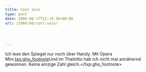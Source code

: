 ```yaml
---
title: Cool sein
type: post
date: 2006-08-17T12:19:36+00:00
url: /2006/08/cool-sein/




---
```

Ich lese den Spiegel nur noch über Handy. Mit Opera Mini.<txp:gho_footnote>Und im Thailotto hab ich nicht mal annähernd gewonnen. Keine einzige Zahl gleich.</txp:gho_footnote>
